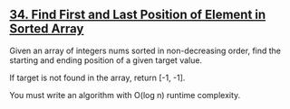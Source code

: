 ## [34. Find First and Last Position of Element in Sorted Array](https://leetcode.com/problems/find-first-and-last-position-of-element-in-sorted-array)

Given an array of integers nums sorted in non-decreasing order, find the starting and ending position of a given target value.

If target is not found in the array, return [-1, -1].

You must write an algorithm with O(log n) runtime complexity.
